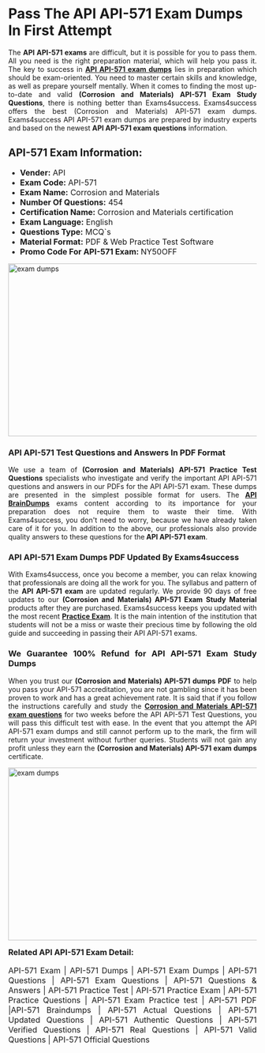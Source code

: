 <h1><strong><strong>Pass The API API-571 Exam Dumps In First Attempt</strong></strong></h1> <p style="text-align:justify">The <strong>API API-571 exams</strong> are difficult, but it is possible for you to pass them. All you need is the right preparation material, which will help you pass it. The key to success in <a href="https://www.exams4success.com/api/api-571-pdf-exam-dumps"><strong>API API-571 exam dumps</strong></a> lies in preparation which should be exam-oriented. You need to master certain skills and knowledge, as well as prepare yourself mentally. When it comes to finding the most up-to-date and valid <strong>(Corrosion and Materials) API-571 Exam Study Questions</strong>, there is nothing better than Exams4success. Exams4success offers the best (Corrosion and Materials) API-571 exam dumps. Exams4success API API-571 exam dumps are prepared by industry experts and based on the newest <strong>API API-571 exam questions</strong> information.</p> <h2><strong><strong>API-571 Exam Information:</strong></strong></h2> <ul> <li><span style="font-size:16px"><strong>Vender:</strong> API</span></li> <li><span style="font-size:16px"><strong>Exam Code:</strong> API-571</span></li> <li><span style="font-size:16px"><strong>Exam Name:</strong> Corrosion and Materials</span></li> <li><span style="font-size:16px"><strong>Number Of Questions:</strong> 454</span></li> <li><span style="font-size:16px"><strong>Certification Name:</strong> Corrosion and Materials certification</span></li> <li><span style="font-size:16px"><strong>Exam Language:</strong> English</span></li> <li><span style="font-size:16px"><strong>Questions Type:</strong> MCQ`s</span></li> <li><span style="font-size:16px"><strong>Material Format:</strong> PDF & Web Practice Test Software</span></li> <li><span style="font-size:16px"><strong>Promo Code For API-571 Exam: </strong>NY50OFF</span></li> </ul> <p><a href="https://www.exams4success.com/api/api-571-pdf-exam-dumps" rel="no-follow"><img alt="exam dumps" src="https://www.certcollections.com/uploads/content/infrist1.png" style="height:350px; width:750px" /></a></p> <h3><strong>API API-571 Test Questions and Answers In PDF Format</strong></h3> <p style="text-align:justify">We use a team of <strong>(Corrosion and Materials) API-571 Practice Test Questions</strong> specialists who investigate and verify the important API API-571 questions and answers in our PDFs for the API API-571 exam. These dumps are presented in the simplest possible format for users. The <a href="https://www.exams4success.com/api-exam-dumps"><strong>API BrainDumps</strong></a> exams content according to its importance for your preparation does not require them to waste their time. With Exams4success, you don't need to worry, because we have already taken care of it for you. In addition to the above, our professionals also provide quality answers to these questions for the<strong> API API-571 exam</strong>.</p> <h3><strong> API API-571 Exam Dumps PDF Updated By Exams4success</strong></h3> <p style="text-align:justify">With Exams4success, once you become a member, you can relax knowing that professionals are doing all the work for you. The syllabus and pattern of the <strong>API API-571 exam </strong>are updated regularly. We provide 90 days of free updates to our <strong>(Corrosion and Materials) API-571 Exam Study Material</strong> products after they are purchased. Exams4success keeps you updated with the most recent <a href="https://www.exams4success.com/"><strong>Practice Exam</strong></a>. It is the main intention of the institution that students will not be a miss or waste their precious time by following the old guide and succeeding in passing their API API-571 exams.</p> <h3 style="text-align:justify"><strong>We Guarantee 100% Refund for API API-571 Exam Study Dumps</strong></h3> <p style="text-align:justify">When you trust our <strong>(Corrosion and Materials) API-571 dumps PDF</strong> to help you pass your API-571 accreditation, you are not gambling since it has been proven to work and has a great achievement rate. It is said that if you follow the instructions carefully and study the <a href="https://www.exams4success.com/api/api-571-pdf-exam-dumps"><strong>Corrosion and Materials API-571 exam questions</strong></a> for two weeks before the API API-571 Test Questions, you will pass this difficult test with ease. In the event that you attempt the API API-571 exam dumps and still cannot perform up to the mark, the firm will return your investment without further queries. Students will not gain any profit unless they earn the <strong>(Corrosion and Materials) API-571 exam dumps</strong> certificate.</p> <p style="text-align:justify"><a href="https://www.exams4success.com/api/api-571-pdf-exam-dumps" rel="no-follow"><img alt="exam dumps" src="https://www.certcollections.com/uploads/content/free_demo1.png" style="height:350px; width:750px" /></a></p> <p style="text-align:justify"><span style="font-size:16px"><strong>Related API API-571 Exam Detail:</strong></span><br /> <br /> <span style="font-size:16px">API-571 Exam | API-571 Dumps | API-571 Exam Dumps | API-571 Questions | API-571 Exam Questions | API-571 Questions & Answers | API-571 Practice Test | API-571 Practice Exam | API-571 Practice Questions | API-571 Exam Practice test | API-571 PDF |API-571 Braindumps | API-571 Actual Questions | API-571 Updated Questions | API-571 Authentic Questions | API-571 Verified Questions | API-571 Real Questions | API-571 Valid Questions | API-571 Official Questions</span></p>
